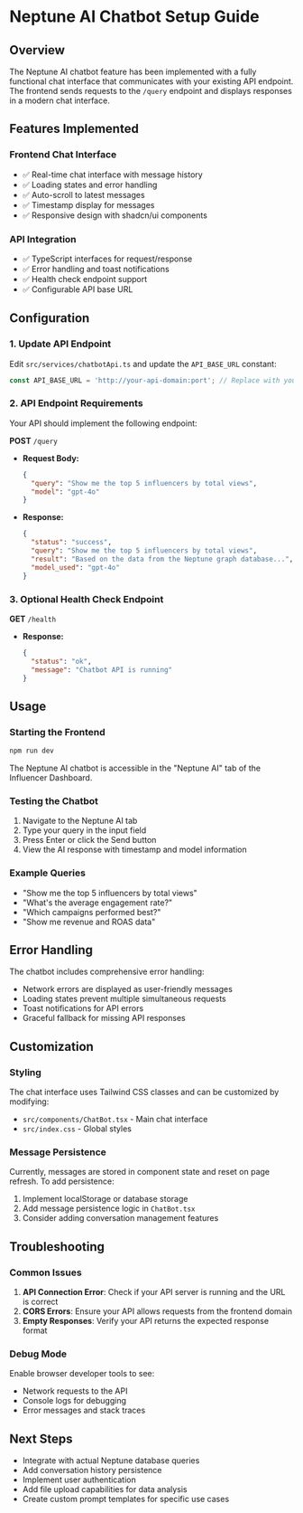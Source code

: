 # Neptune AI Chatbot Setup Guide

## Overview
The Neptune AI chatbot feature has been implemented with a fully functional chat interface that communicates with your existing API endpoint. The frontend sends requests to the `/query` endpoint and displays responses in a modern chat interface.

## Features Implemented

### Frontend Chat Interface
- ✅ Real-time chat interface with message history
- ✅ Loading states and error handling
- ✅ Auto-scroll to latest messages
- ✅ Timestamp display for messages
- ✅ Responsive design with shadcn/ui components

### API Integration
- ✅ TypeScript interfaces for request/response
- ✅ Error handling and toast notifications
- ✅ Health check endpoint support
- ✅ Configurable API base URL

## Configuration

### 1. Update API Endpoint
Edit `src/services/chatbotApi.ts` and update the `API_BASE_URL` constant:

```typescript
const API_BASE_URL = 'http://your-api-domain:port'; // Replace with your actual API URL
```

### 2. API Endpoint Requirements
Your API should implement the following endpoint:

**POST** `/query`
- **Request Body:**
  ```json
  {
    "query": "Show me the top 5 influencers by total views",
    "model": "gpt-4o"
  }
  ```
- **Response:**
  ```json
  {
    "status": "success",
    "query": "Show me the top 5 influencers by total views",
    "result": "Based on the data from the Neptune graph database...",
    "model_used": "gpt-4o"
  }
  ```

### 3. Optional Health Check Endpoint
**GET** `/health`
- **Response:**
  ```json
  {
    "status": "ok",
    "message": "Chatbot API is running"
  }
  ```

## Usage

### Starting the Frontend
```bash
npm run dev
```

The Neptune AI chatbot is accessible in the "Neptune AI" tab of the Influencer Dashboard.

### Testing the Chatbot
1. Navigate to the Neptune AI tab
2. Type your query in the input field
3. Press Enter or click the Send button
4. View the AI response with timestamp and model information

### Example Queries
- "Show me the top 5 influencers by total views"
- "What's the average engagement rate?"
- "Which campaigns performed best?"
- "Show me revenue and ROAS data"

## Error Handling
The chatbot includes comprehensive error handling:
- Network errors are displayed as user-friendly messages
- Loading states prevent multiple simultaneous requests
- Toast notifications for API errors
- Graceful fallback for missing API responses

## Customization

### Styling
The chat interface uses Tailwind CSS classes and can be customized by modifying:
- `src/components/ChatBot.tsx` - Main chat interface
- `src/index.css` - Global styles

### Message Persistence
Currently, messages are stored in component state and reset on page refresh. To add persistence:
1. Implement localStorage or database storage
2. Add message persistence logic in `ChatBot.tsx`
3. Consider adding conversation management features

## Troubleshooting

### Common Issues
1. **API Connection Error**: Check if your API server is running and the URL is correct
2. **CORS Errors**: Ensure your API allows requests from the frontend domain
3. **Empty Responses**: Verify your API returns the expected response format

### Debug Mode
Enable browser developer tools to see:
- Network requests to the API
- Console logs for debugging
- Error messages and stack traces

## Next Steps
- Integrate with actual Neptune database queries
- Add conversation history persistence
- Implement user authentication
- Add file upload capabilities for data analysis
- Create custom prompt templates for specific use cases 